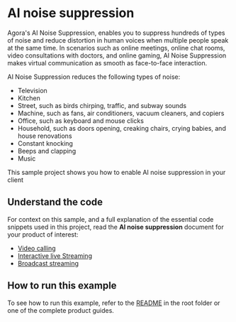 # AI noise suppression

Agora's AI Noise Suppression, enables you to suppress hundreds of types of noise and reduce distortion in human voices when multiple people speak at the same time. In scenarios such as online meetings, online chat rooms, video consultations with doctors, and online gaming, AI Noise Suppression makes virtual communication as smooth as face-to-face interaction.

AI Noise Suppression reduces the following types of noise:

- Television
- Kitchen
- Street, such as birds chirping, traffic, and subway sounds
- Machine, such as fans, air conditioners, vacuum cleaners, and copiers
- Office, such as keyboard and mouse clicks
- Household, such as doors opening, creaking chairs, crying babies, and house renovations
- Constant knocking
- Beeps and clapping
- Music

This sample project shows you how to enable AI noise suppression in your client

## Understand the code

For context on this sample, and a full explanation of the essential code snippets used in this project, read the **AI noise suppression** document for your product of interest:

* [Video calling](https://docs.agora.io/en/video-calling/enable-features/ai-noise-suppression?platform=flutter)
* [Interactive live Streaming](https://docs.agora.io/en/interactive-live-streaming/enable-features/ai-noise-suppression?platform=flutter)
* [Broadcast streaming](https://docs.agora.io/en/broadcast-streaming/enable-features/ai-noise-suppression?platform=flutter)

## How to run this example

To see how to run this example, refer to the [README](../../../README.md) in the root folder or one of the complete product guides.
